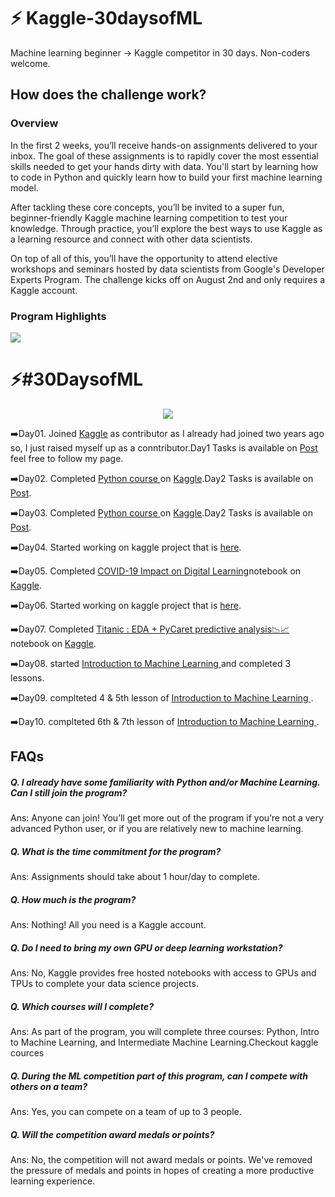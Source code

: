 # :zap: Kaggle-30daysofML
Machine learning beginner → Kaggle competitor in 30 days. Non-coders welcome.
## How does the challenge work?
### Overview
In the first 2 weeks, you’ll receive hands-on assignments delivered to your inbox. The goal of these assignments is to rapidly cover the most essential skills needed to get your hands dirty with data. You'll start by learning how to code in Python and quickly learn how to build your first machine learning model.

After tackling these core concepts, you’ll be invited to a super fun, beginner-friendly Kaggle machine learning competition to test your knowledge. Through practice, you’ll explore the best ways to use Kaggle as a learning resource and connect with other data scientists.

On top of all of this, you’ll have the opportunity to attend elective workshops and seminars hosted by data scientists from Google's Developer Experts Program. The challenge kicks off on August 2nd and only requires a Kaggle account.

### Program Highlights

<img src = "https://github.com/qasim1020/Kaggle-30daysofML/blob/main/highlights.png">

# :zap:#30DaysofML

<p align="center">
  <img src="https://i.imgur.com/Ggqv4qe.gif" />
</p>

:arrow_right:Day01. Joined <a href = "https://www.kaggle.com/qasimhassan">Kaggle</a> as contributor as I already had  joined two years ago  so, I just raised myself up as a conntributor.Day1 Tasks is available on <a href = "https://www.facebook.com/101503321238055/posts/618138172907898/?sfnsn=scwspmo">Post</a> feel free to follow my page.

:arrow_right:Day02. Completed <a href = "https://www.kaggle.com/learn/certification/qasimhassan/python">Python course </a> on <a href = "https://www.kaggle.com/qasimhassan">Kaggle</a>.Day2 Tasks is available on <a href = "https://www.facebook.com/101503321238055/posts/618138172907898/?sfnsn=scwspmo">Post</a>.

:arrow_right:Day03. Completed <a href = "https://www.kaggle.com/learn/certification/qasimhassan/python">Python course </a> on <a href = "https://www.kaggle.com/qasimhassan">Kaggle</a>.Day2 Tasks is available on <a href = "https://www.facebook.com/101503321238055/posts/618138172907898/?sfnsn=scwspmo">Post</a>.

:arrow_right:Day04. Started working on kaggle project that is <a href = 'https://www.kaggle.com/c/learnplatform-covid19-impact-on-digital-learning'>here</a>.

:arrow_right:Day05. Completed <a href = "https://www.kaggle.com/qasimhassan/covid-19-impact-on-digital-learning-eda-map">COVID-19 Impact on Digital Learning</a>notebook on <a href = "https://www.kaggle.com/qasimhassan">Kaggle</a>.

:arrow_right:Day06. Started working on kaggle project that is <a href = 'https://www.kaggle.com/qasimhassan/titanic-eda-pycaret-predictive-analysis'>here</a>.

:arrow_right:Day07. Completed <a href = "https://www.kaggle.com/qasimhassan/titanic-eda-pycaret-predictive-analysis">
Titanic : EDA + PyCaret predictive analysis📉📈</a>notebook on <a href = "https://www.kaggle.com/qasimhassan">Kaggle</a>.

:arrow_right:Day08. started <a href = "https://www.kaggle.com/learn/intro-to-machine-learning">Introduction to Machine Learning </a> and completed 3 lessons.

:arrow_right:Day09. complteted 4 & 5th lesson of <a href = "https://www.kaggle.com/learn/intro-to-machine-learning">Introduction to Machine Learning </a>.

:arrow_right:Day10. complteted 6th & 7th lesson of <a href = "https://www.kaggle.com/learn/intro-to-machine-learning">Introduction to Machine Learning </a>.


## FAQs
##### Q. I already have some familiarity with Python and/or Machine Learning. Can I still join the program?

Ans: Anyone can join! You’ll get more out of the program if you’re not a very advanced Python user, or if you are relatively new to machine learning.

##### Q. What is the time commitment for the program?

Ans: Assignments should take about 1 hour/day to complete.

##### Q. How much is the program?

Ans: Nothing! All you need is a Kaggle account.

##### Q. Do I need to bring my own GPU or deep learning workstation?

Ans: No, Kaggle provides free hosted notebooks with access to GPUs and TPUs to complete your data science projects.

##### Q. Which courses will I complete?

Ans: As part of the program, you will complete three courses: Python, Intro to Machine Learning, and Intermediate Machine Learning.Checkout kaggle cources

##### Q. During the ML competition part of this program, can I compete with others on a team?

Ans: Yes, you can compete on a team of up to 3 people.

##### Q. Will the competition award medals or points?

Ans: No, the competition will not award medals or points. We've removed the pressure of medals and points in hopes of creating a more productive learning experience.
